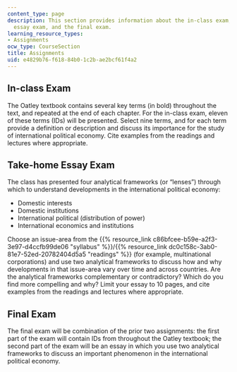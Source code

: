 ```yaml
---
content_type: page
description: This section provides information about the in-class exam, the take-home
  essay exam, and the final exam.
learning_resource_types:
- Assignments
ocw_type: CourseSection
title: Assignments
uid: e4829b76-f618-84b0-1c2b-ae2bcf61f4a2
---
```


In-class Exam
-------------

The Oatley textbook contains several key terms (in bold) throughout the text, and repeated at the end of each chapter. For the in-class exam, eleven of these terms (IDs) will be presented. Select nine terms, and for each term provide a definition or description and discuss its importance for the study of international political economy. Cite examples from the readings and lectures where appropriate.

Take-home Essay Exam
--------------------

The class has presented four analytical frameworks (or “lenses”) through which to understand developments in the international political economy:

*   Domestic interests
*   Domestic institutions
*   International political (distribution of power)
*   International economics and institutions

Choose an issue-area from the {{% resource_link c86bfcee-b59e-a2f3-3e97-d4ccfb99de06 "syllabus" %}}/{{% resource_link dc0c158c-3ab0-81e7-52ed-20782404d5a5 "readings" %}} (for example, multinational corporations) and use two analytical frameworks to discuss how and why developments in that issue-area vary over time and across countries. Are the analytical frameworks complementary or contradictory? Which do you find more compelling and why? Limit your essay to 10 pages, and cite examples from the readings and lectures where appropriate.

Final Exam
----------

The final exam will be combination of the prior two assignments: the first part of the exam will contain IDs from throughout the Oatley textbook; the second part of the exam will be an essay in which you use two analytical frameworks to discuss an important phenomenon in the international political economy.